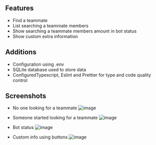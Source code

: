 ## Features
- Find a teammate
- List searching a teammate members
- Show searching a teammate members amount in bot status
- Show custom extra information

## Additions
- Configuration using .env
- SQLite database used to store data
- ConfiguredTypescript, Eslint and Prettier for type and code quality control

## Screenshots
- No one looking for a teammate
![image](https://github.com/sndmax/helper_bot/assets/11539771/5763acc3-ff32-4162-a214-757a089069cc)

- Someone started looking for a teammate
![image](https://github.com/sndmax/helper_bot/assets/11539771/ddcd3e69-b95b-4fa3-9063-171337cf7511)

- Bot status
![image](https://github.com/sndmax/helper_bot/assets/11539771/947fb3f3-ec2e-4d6f-b886-f1594a7acbf1)

- Custom info using buttons
![image](https://github.com/sndmax/helper_bot/assets/11539771/28d3918e-b9e4-4582-b906-7693f8feecb5)
